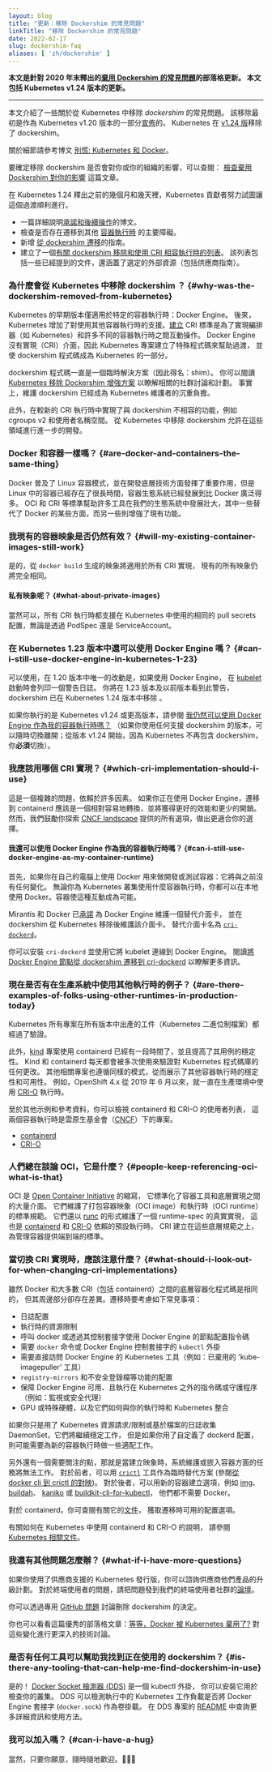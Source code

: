 ```yaml
---
layout: blog
title: "更新：移除 Dockershim 的常見問題"
linkTitle: "移除 Dockershim 的常見問題"
date: 2022-02-17
slug: dockershim-faq
aliases: [ 'zh/dockershim' ]
---
```

<!-- 
layout: blog
title: "Updated: Dockershim Removal FAQ"
linkTitle: "Dockershim Removal FAQ"
date: 2022-02-17
slug: dockershim-faq
aliases: [ '/dockershim' ]
-->

<!--
**This supersedes the original
[Dockershim Deprecation FAQ](/blog/2020/12/02/dockershim-faq/) article,
published in late 2020. The article includes updates from the v1.24
release of Kubernetes.**
-->
**本文是針對 2020 年末釋出的[棄用 Dockershim 的常見問題](/zh-cn/blog/2020/12/02/dockershim-faq/)的部落格更新。
本文包括 Kubernetes v1.24 版本的更新。**

---

<!--
This document goes over some frequently asked questions regarding the
removal of _dockershim_ from Kubernetes. The removal was originally
[announced](/blog/2020/12/08/kubernetes-1-20-release-announcement/)
as a part of the Kubernetes v1.20 release. The Kubernetes
[v1.24 release](/releases/#release-v1-24) actually removed the dockershim
from Kubernetes.
-->
本文介紹了一些關於從 Kubernetes 中移除 _dockershim_ 的常見問題。
該移除最初是作為 Kubernetes v1.20
版本的一部分[宣佈](/zh-cn/blog/2020/12/08/kubernetes-1-20-release-announcement/)的。
Kubernetes 在 [v1.24 版](/releases/#release-v1-24)移除了 dockershim。

<!--
For more on what that means, check out the blog post
[Don't Panic: Kubernetes and Docker](/blog/2020/12/02/dont-panic-kubernetes-and-docker/).
-->
關於細節請參考博文
[別慌: Kubernetes 和 Docker](/zh-cn/blog/2020/12/02/dont-panic-kubernetes-and-docker/)。

<!--
To determine the impact that the removal of dockershim would have for you or your organization,
you can read [Check whether dockershim removal affects you](/docs/tasks/administer-cluster/migrating-from-dockershim/check-if-dockershim-removal-affects-you/).
-->
要確定移除 dockershim 是否會對你或你的組織的影響，可以查閱：
[檢查棄用 Dockershim 對你的影響](/zh-cn/docs/tasks/administer-cluster/migrating-from-dockershim/check-if-dockershim-deprecation-affects-you/)
這篇文章。

<!--
In the months and days leading up to the Kubernetes 1.24 release, Kubernetes contributors worked hard to try to make this a smooth transition.
-->
在 Kubernetes 1.24 釋出之前的幾個月和幾天裡，Kubernetes
貢獻者努力試圖讓這個過渡順利進行。

<!--
- A blog post detailing our [commitment and next steps](/blog/2022/01/07/kubernetes-is-moving-on-from-dockershim/).
- Checking if there were major blockers to migration to [other container runtimes](/docs/setup/production-environment/container-runtimes/#container-runtimes).
- Adding a [migrating from dockershim](/docs/tasks/administer-cluster/migrating-from-dockershim/) guide.
- Creating a list of
  [articles on dockershim removal and on using CRI-compatible runtimes](/docs/reference/node/topics-on-dockershim-and-cri-compatible-runtimes/).
  That list includes some of the already mentioned docs, and also covers selected external sources
  (including vendor guides).
-->
- 一篇詳細說明[承諾和後續操作](/blog/2022/01/07/kubernetes-is-moving-on-from-dockershim/)的博文。
- 檢查是否存在遷移到其他 [容器執行時](/zh-cn/docs/setup/production-environment/container-runtimes/#container-runtimes) 的主要障礙。
- 新增 [從 dockershim 遷移](/docs/tasks/administer-cluster/migrating-from-dockershim/)的指南。
- 建立了一個[有關 dockershim 移除和使用 CRI 相容執行時的列表](/zh-cn/docs/reference/node/topics-on-dockershim-and-cri-compatible-runtimes/)。
  該列表包括一些已經提到的文件，還涵蓋了選定的外部資源（包括供應商指南）。

<!--
### Why was the dockershim removed from Kubernetes?
-->
### 為什麼會從 Kubernetes 中移除 dockershim ？ {#why-was-the-dockershim-removed-from-kubernetes}

<!--
Early versions of Kubernetes only worked with a specific container runtime:
Docker Engine. Later, Kubernetes added support for working with other container runtimes.
The CRI standard was [created](/blog/2016/12/container-runtime-interface-cri-in-kubernetes/) to
enable interoperability between orchestrators (like Kubernetes) and many different container
runtimes.
Docker Engine doesn't implement that interface (CRI), so the Kubernetes project created
special code to help with the transition, and made that _dockershim_ code part of Kubernetes
itself.
-->
Kubernetes 的早期版本僅適用於特定的容器執行時：Docker Engine。
後來，Kubernetes 增加了對使用其他容器執行時的支援。[建立](/blog/2016/12/container-runtime-interface-cri-in-kubernetes/) CRI 
標準是為了實現編排器（如 Kubernetes）和許多不同的容器執行時之間互動操作。
Docker Engine 沒有實現（CRI）介面，因此 Kubernetes 專案建立了特殊程式碼來幫助過渡，
並使 dockershim 程式碼成為 Kubernetes 的一部分。

<!--
The dockershim code was always intended to be a temporary solution (hence the name: shim).
You can read more about the community discussion and planning in the
[Dockershim Removal Kubernetes Enhancement Proposal][drkep].
In fact, maintaining dockershim had become a heavy burden on the Kubernetes maintainers.
-->
dockershim 程式碼一直是一個臨時解決方案（因此得名：shim）。
你可以閱讀 [Kubernetes 移除 Dockershim 增強方案](https://github.com/kubernetes/enhancements/tree/master/keps/sig-node/2221-remove-dockershim)
以瞭解相關的社群討論和計劃。
事實上，維護 dockershim 已經成為 Kubernetes 維護者的沉重負擔。

<!--
Additionally, features that were largely incompatible with the dockershim, such
as cgroups v2 and user namespaces are being implemented in these newer CRI
runtimes. Removing the dockershim from Kubernetes allows further development in those areas.
-->
此外，在較新的 CRI 執行時中實現了與 dockershim 不相容的功能，例如 cgroups v2 和使用者名稱空間。
從 Kubernetes 中移除 dockershim 允許在這些領域進行進一步的開發。

<!--
### Are Docker and containers the same thing?
-->
### Docker 和容器一樣嗎？ {#are-docker-and-containers-the-same-thing}

<!--
Docker popularized the Linux containers pattern and has been instrumental in
developing the underlying technology, however containers in Linux have existed
for a long time. The container ecosystem has grown to be much broader than just
Docker. Standards like OCI and CRI have helped many tools grow and thrive in our
ecosystem, some replacing aspects of Docker while others enhance existing
functionality.
-->
Docker 普及了 Linux 容器模式，並在開發底層技術方面發揮了重要作用，但是 Linux
中的容器已經存在了很長時間，容器生態系統已經發展到比 Docker 廣泛得多。
OCI 和 CRI 等標準幫助許多工具在我們的生態系統中發展壯大，其中一些替代了 Docker
的某些方面，而另一些則增強了現有功能。

<!--
### Will my existing container images still work?
-->
### 我現有的容器映象是否仍然有效？ {#will-my-existing-container-images-still-work}

<!--
Yes, the images produced from `docker build` will work with all CRI implementations.
All your existing images will still work exactly the same.
-->
是的，從 `docker build` 生成的映象將適用於所有 CRI 實現，
現有的所有映象仍將完全相同。

<!--
#### What about private images?
-->
#### 私有映象呢？ {#what-about-private-images}

<!--
Yes. All CRI runtimes support the same pull secrets configuration used in
Kubernetes, either via the PodSpec or ServiceAccount.
-->
當然可以，所有 CRI 執行時都支援在 Kubernetes 中使用的相同的 pull secrets
配置，無論是透過 PodSpec 還是 ServiceAccount。

<!--
### Can I still use Docker Engine in Kubernetes 1.23?
-->
### 在 Kubernetes 1.23 版本中還可以使用 Docker Engine 嗎？ {#can-i-still-use-docker-engine-in-kubernetes-1-23}

<!--
Yes, the only thing changed in 1.20 is a single warning log printed at [kubelet]
startup if using Docker Engine as the runtime. You'll see this warning in all versions up to 1.23. The dockershim removal occurred
in Kubernetes 1.24.
-->
可以使用，在 1.20 版本中唯一的改動是，如果使用 Docker Engine，
在 [kubelet](/zh-cn/docs/reference/command-line-tools-reference/kubelet/)
啟動時會列印一個警告日誌。
你將在 1.23 版本及以前版本看到此警告，dockershim 已在 Kubernetes 1.24 版本中移除 。

<!--
If you're running Kubernetes v1.24 or later, see [Can I still use Docker Engine as my container runtime?](#can-i-still-use-docker-engine-as-my-container-runtime).
(Remember, you can switch away from the dockershim if you're using any supported Kubernetes release; from release v1.24, you
**must** switch as Kubernetes no longer incluides the dockershim).
-->
如果你執行的是 Kubernetes v1.24 或更高版本，請參閱
[我仍然可以使用 Docker Engine 作為我的容器執行時嗎？](#can-i-still-use-docker-engine-as-my-container-runtime)
（如果你使用任何支援 dockershim 的版本，可以隨時切換離開；從版本 v1.24
開始，因為 Kubernetes 不再包含 dockershim，你**必須**切換）。

<!--
### Which CRI implementation should I use?
-->
### 我應該用哪個 CRI 實現？ {#which-cri-implementation-should-i-use}

<!--
That’s a complex question and it depends on a lot of factors. If Docker Engine is
working for you, moving to containerd should be a relatively easy swap and
will have strictly better performance and less overhead. However, we encourage you
to explore all the options from the [CNCF landscape] in case another would be an
even better fit for your environment.
-->
這是一個複雜的問題，依賴於許多因素。
如果你正在使用 Docker Engine，遷移到 containerd
應該是一個相對容易地轉換，並將獲得更好的效能和更少的開銷。
然而，我們鼓勵你探索 [CNCF landscape] 提供的所有選項，做出更適合你的選擇。

[CNCF landscape]: https://landscape.cncf.io/card-mode?category=container-runtime&grouping=category

<!--
#### Can I still use Docker Engine as my container runtime?
-->
#### 我還可以使用 Docker Engine 作為我的容器執行時嗎？ {#can-i-still-use-docker-engine-as-my-container-runtime}

<!--
First off, if you use Docker on your own PC to develop or test containers: nothing changes.
You can still use Docker locally no matter what container runtime(s) you use for your
Kubernetes clusters. Containers make this kind of interoperability possible.
-->
首先，如果你在自己的電腦上使用 Docker 用來做開發或測試容器：它將與之前沒有任何變化。
無論你為 Kubernetes 叢集使用什麼容器執行時，你都可以在本地使用 Docker。容器使這種互動成為可能。

<!--
Mirantis and Docker have [committed][mirantis] to maintaining a replacement adapter for
Docker Engine, and to maintain that adapter even after the in-tree dockershim is removed
from Kubernetes. The replacement adapter is named [`cri-dockerd`](https://github.com/Mirantis/cri-dockerd).
-->
Mirantis 和 Docker 已[承諾](https://www.mirantis.com/blog/mirantis-to-take-over-support-of-kubernetes-dockershim-2/)
為 Docker Engine 維護一個替代介面卡，
並在 dockershim 從 Kubernetes 移除後維護該介面卡。
替代介面卡名為 [`cri-dockerd`](https://github.com/Mirantis/cri-dockerd)。

<!--
You can install `cri-dockerd` and use it to connect the kubelet to Docker Engine. Read [Migrate Docker Engine nodes from dockershim to cri-dockerd](/docs/tasks/administer-cluster/migrating-from-dockershim/migrate-dockershim-dockerd/) to learn more.
-->
你可以安裝 `cri-dockerd` 並使用它將 kubelet 連線到 Docker Engine。
閱讀[將 Docker Engine 節點從 dockershim 遷移到 cri-dockerd](/docs/tasks/administer-cluster/migrating-from-dockershim/migrate-dockershim-dockerd/)
以瞭解更多資訊。


<!--
### Are there examples of folks using other runtimes in production today?
-->
### 現在是否有在生產系統中使用其他執行時的例子？ {#are-there-examples-of-folks-using-other-runtimes-in-production-today}

<!--
All Kubernetes project produced artifacts (Kubernetes binaries) are validated
with each release.
-->
Kubernetes 所有專案在所有版本中出產的工件（Kubernetes 二進位制檔案）都經過了驗證。

<!--
Additionally, the [kind] project has been using containerd for some time and has
seen an improvement in stability for its use case. Kind and containerd are leveraged
multiple times every day to validate any changes to the Kubernetes codebase. Other
related projects follow a similar pattern as well, demonstrating the stability and
usability of other container runtimes. As an example, OpenShift 4.x has been
using the [CRI-O] runtime in production since June 2019.
-->
此外，[kind](https://kind.sigs.k8s.io/) 專案使用 containerd 已經有一段時間了，並且提高了其用例的穩定性。
Kind 和 containerd 每天都會被多次使用來驗證對 Kubernetes 程式碼庫的任何更改。
其他相關專案也遵循同樣的模式，從而展示了其他容器執行時的穩定性和可用性。
例如，OpenShift 4.x 從 2019 年 6 月以來，就一直在生產環境中使用 [CRI-O](https://cri-o.io/) 執行時。

<!--
For other examples and references you can look at the adopters of containerd and
CRI-O, two container runtimes under the Cloud Native Computing Foundation ([CNCF]).
-->
至於其他示例和參考資料，你可以檢視 containerd 和 CRI-O 的使用者列表，
這兩個容器執行時是雲原生基金會（[CNCF](https://cncf.io)）下的專案。

- [containerd](https://github.com/containerd/containerd/blob/master/ADOPTERS.md)
- [CRI-O](https://github.com/cri-o/cri-o/blob/master/ADOPTERS.md)

<!--
### People keep referencing OCI, what is that?
-->
### 人們總在談論 OCI，它是什麼？ {#people-keep-referencing-oci-what-is-that}

<!--
OCI stands for the [Open Container Initiative], which standardized many of the
interfaces between container tools and technologies. They maintain a standard
specification for packaging container images (OCI image-spec) and running containers
(OCI runtime-spec). They also maintain an actual implementation of the runtime-spec
in the form of [runc], which is the underlying default runtime for both
[containerd] and [CRI-O]. The CRI builds on these low-level specifications to
provide an end-to-end standard for managing containers.
-->
OCI 是 [Open Container Initiative](https://opencontainers.org/about/overview/) 的縮寫，
它標準化了容器工具和底層實現之間的大量介面。
它們維護了打包容器映象（OCI image）和執行時（OCI runtime）的標準規範。
它們還以 [runc](https://github.com/opencontainers/runc) 的形式維護了一個 runtime-spec 的真實實現，
這也是 [containerd](https://containerd.io/) 和 [CRI-O](https://cri-o.io/) 依賴的預設執行時。
CRI 建立在這些底層規範之上，為管理容器提供端到端的標準。


<!--
### What should I look out for when changing CRI implementations?
-->
### 當切換 CRI 實現時，應該注意什麼？ {#what-should-i-look-out-for-when-changing-cri-implementations}

<!--
While the underlying containerization code is the same between Docker and most
CRIs (including containerd), there are a few differences around the edges. Some
common things to consider when migrating are:
-->
雖然 Docker 和大多數 CRI（包括 containerd）之間的底層容器化程式碼是相同的，
但其周邊部分卻存在差異。遷移時要考慮如下常見事項：

<!--
- Logging configuration
- Runtime resource limitations
- Node provisioning scripts that call docker or use Docker Engine via its control socket
- Plugins for `kubectl` that require the `docker` CLI or the Docker Engine control socket
- Tools from the Kubernetes project that require direct access to Docker Engine
  (for example: the deprecated `kube-imagepuller` tool)
- Configuration of functionality like `registry-mirrors` and insecure registries
- Other support scripts or daemons that expect Docker Engine to be available and are run
  outside of Kubernetes (for example, monitoring or security agents)
- GPUs or special hardware and how they integrate with your runtime and Kubernetes
-->
- 日誌配置
- 執行時的資源限制
- 呼叫 docker 或透過其控制套接字使用 Docker Engine 的節點配置指令碼
- 需要 `docker` 命令或 Docker Engine 控制套接字的 `kubectl` 外掛
- 需要直接訪問 Docker Engine 的 Kubernetes 工具（例如：已棄用的 'kube-imagepuller' 工具）
- `registry-mirrors` 和不安全登錄檔等功能的配置
- 保障 Docker Engine 可用、且執行在 Kubernetes 之外的指令碼或守護程序（例如：監視或安全代理）
- GPU 或特殊硬體，以及它們如何與你的執行時和 Kubernetes 整合

<!--
If you use Kubernetes resource requests/limits or file-based log collection
DaemonSets then they will continue to work the same, but if you've customized
your `dockerd` configuration, you’ll need to adapt that for your new container
runtime where possible.
-->
如果你只是用了 Kubernetes 資源請求/限制或基於檔案的日誌收集 DaemonSet，它們將繼續穩定工作，
但是如果你用了自定義了 dockerd 配置，則可能需要為新的容器執行時做一些適配工作。

<!--
Another thing to look out for is anything expecting to run for system maintenance
or nested inside a container when building images will no longer work. For the
former, you can use the [`crictl`][cr] tool as a drop-in replacement (see
[mapping from docker cli to crictl](https://kubernetes.io/docs/tasks/debug/debug-cluster/crictl/#mapping-from-docker-cli-to-crictl))
and for the latter you can use newer container build options like [img], [buildah],
[kaniko], or [buildkit-cli-for-kubectl] that don’t require Docker.
-->
另外還有一個需要關注的點，那就是當建立映象時，系統維護或嵌入容器方面的任務將無法工作。
對於前者，可以用 [`crictl`](https://github.com/kubernetes-sigs/cri-tools) 工具作為臨時替代方案
(參閱[從 docker cli 到 crictl 的對映](/zh-cn/docs/tasks/debug/debug-cluster/crictl/#mapping-from-docker-cli-to-crictl))。
對於後者，可以用新的容器建立選項，例如
[img](https://github.com/genuinetools/img)、
[buildah](https://github.com/containers/buildah)、
[kaniko](https://github.com/GoogleContainerTools/kaniko) 或
[buildkit-cli-for-kubectl](https://github.com/vmware-tanzu/buildkit-cli-for-kubectl)，
他們都不需要 Docker。

<!-- 
For containerd, you can start with their [documentation] to see what configuration
options are available as you migrate things over.
-->
對於 containerd，你可查閱有關它的[文件](https://github.com/containerd/cri/blob/master/docs/registry.md)，
獲取遷移時可用的配置選項。

<!--
For instructions on how to use containerd and CRI-O with Kubernetes, see the
Kubernetes documentation on [Container Runtimes].
-->
有關如何在 Kubernetes 中使用 containerd 和 CRI-O 的說明，
請參閱 [Kubernetes 相關文件](/docs/setup/production-environment/container-runtimes/)。

<!--
### What if I have more questions?
-->
### 我還有其他問題怎麼辦？ {#what-if-i-have-more-questions}

<!--
If you use a vendor-supported Kubernetes distribution, you can ask them about
upgrade plans for their products. For end-user questions, please post them
to our end user community forum: https://discuss.kubernetes.io/.
-->
如果你使用了供應商支援的 Kubernetes 發行版，你可以諮詢供應商他們產品的升級計劃。
對於終端使用者的問題，請把問題發到我們的終端使用者社群的[論壇](https://discuss.kubernetes.io/)。

<!--
You can discuss the decision to remove dockershim via a dedicated
[GitHub issue](https://github.com/kubernetes/kubernetes/issues/106917).
-->
你可以透過專用 [GitHub 問題](https://github.com/kubernetes/kubernetes/issues/106917) 
討論刪除 dockershim 的決定。

<!--
You can also check out the excellent blog post
[Wait, Docker is deprecated in Kubernetes now?][dep] a more in-depth technical
discussion of the changes.
-->
你也可以看看這篇優秀的部落格文章：[等等，Docker 被 Kubernetes 棄用了?](https://dev.to/inductor/wait-docker-is-deprecated-in-kubernetes-now-what-do-i-do-e4m)
對這些變化進行更深入的技術討論。

<!--
### Is there any tooling that can help me find dockershim in use?
-->
### 是否有任何工具可以幫助我找到正在使用的 dockershim？ {#is-there-any-tooling-that-can-help-me-find-dockershim-in-use}

<!--
Yes! The [Detector for Docker Socket (DDS)][dds] is a kubectl plugin that you can
install and then use to check your cluster. DDS can detect if active Kubernetes workloads
are mounting the Docker Engine socket (`docker.sock`) as a volume.
Find more details and usage patterns in the DDS project's [README][dds].
-->
是的！ [Docker Socket 檢測器 (DDS)][dds] 是一個 kubectl 外掛，
你可以安裝它用於檢查你的叢集。 DDS 可以檢測執行中的 Kubernetes
工作負載是否將 Docker Engine 套接字 (`docker.sock`) 作為卷掛載。
在 DDS 專案的 [README][dds] 中查詢更多詳細資訊和使用方法。

[dds]: https://github.com/aws-containers/kubectl-detector-for-docker-socket

<!--
### Can I have a hug?
-->
### 我可以加入嗎？ {#can-i-have-a-hug}

<!--
Yes, we're still giving hugs as requested. 🤗🤗🤗
-->
當然，只要你願意，隨時隨地歡迎。🤗🤗🤗
